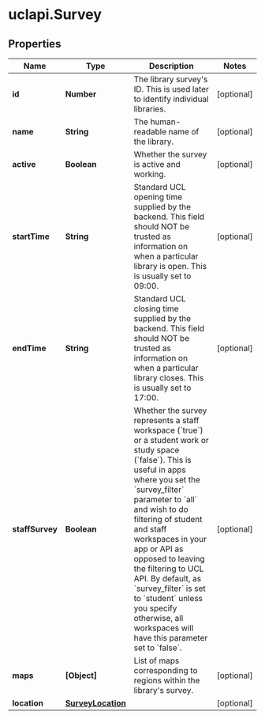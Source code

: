 # uclapi.Survey

## Properties

Name | Type | Description | Notes
------------ | ------------- | ------------- | -------------
**id** | **Number** | The library survey&#39;s ID. This is used later to identify individual libraries. | [optional] 
**name** | **String** | The human-readable name of the library. | [optional] 
**active** | **Boolean** | Whether the survey is active and working. | [optional] 
**startTime** | **String** | Standard UCL opening time supplied by the backend. This field should NOT be trusted as information on when a particular library is open. This is usually set to 09:00. | [optional] 
**endTime** | **String** | Standard UCL closing time supplied by the backend. This field should NOT be trusted as information on when a particular library closes. This is usually set to 17:00. | [optional] 
**staffSurvey** | **Boolean** | Whether the survey represents a staff workspace (&#x60;true&#x60;) or a student work or study space (&#x60;false&#x60;). This is useful in apps where you set the &#x60;survey_filter&#x60; parameter to &#x60;all&#x60; and wish to do filtering of student and staff workspaces in your app or API as opposed to leaving the filtering to UCL API. By default, as &#x60;survey_filter&#x60; is set to &#x60;student&#x60; unless you specify otherwise, all workspaces will have this parameter set to &#x60;false&#x60;. | [optional] 
**maps** | **[Object]** | List of maps corresponding to regions within the library&#39;s survey. | [optional] 
**location** | [**SurveyLocation**](SurveyLocation.md) |  | [optional] 


